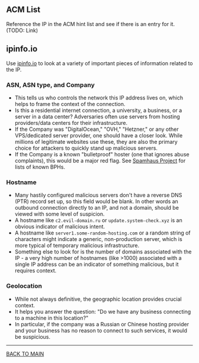 ## ACM List

Reference the IP in the ACM hint list and see if there is an entry for it. (TODO: Link)

## ipinfo.io

Use [ipinfo.io](http://ipinfo.io/) to look at a variety of important pieces of information related to the IP.


### ASN, ASN type, and Company
- This tells us who controls the network this IP address lives on, which helps to frame the context of the connection. 
- Is this a residential internet connection, a university, a business, or a server in a data center? Adversaries often use servers from hosting providers/data centers for their infrastructure.
- If the Company was "DigitalOcean," "OVH," "Hetzner," or any other VPS/dedicated server provider, one should have a closer look. While millions of legitimate websites use these, they are also the primary choice for attackers to quickly stand up malicious servers.
- If the Company is a known "bulletproof" hoster (one that ignores abuse complaints), this would be a major red flag. See [Spamhaus Project](https://www.spamhaus.org/blocklists/do-not-route-or-peer/) for lists of known BPHs.


### Hostname
- Many hastily configured malicious servers don't have a reverse DNS (PTR) record set up, so this field would be blank. In other words an outbound connection directly to an IP, and not a domain, should be viewed with some level of suspicion. 
- A hostname like `c2.evil-domain.ru` or `update.system-check.xyz` is an obvious indicator of malicious intent.
- A hostname like `server1.some-random-hosting.com` or a random string of characters might indicate a generic, non-production server, which is more typical of temporary malicious infrastructure.
- Something else to look for is the number of domains associated with the IP - a very high number of hostnames (like >1000) associated with a single IP address can be an indicator of something malicious, but it requires context.



### Geolocation
- While not always definitive, the geographic location provides crucial context.
- It helps you answer the question: "Do we have any business connecting to a machine in this location?"
- In particular, if the company was a Russian or Chinese hosting provider and your business has no reason to connect to such services, it would be suspicious.

  
___

[BACK TO MAIN](../README.md)